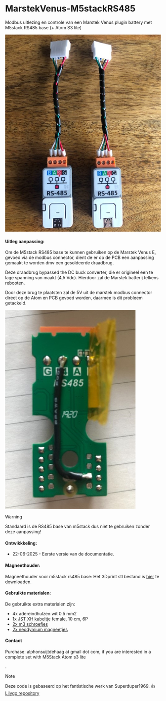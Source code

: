 # MarstekVenus-M5stackRS485
Modbus uitlezing en controle van een Marstek Venus plugin battery met M5stack RS485 base (+ Atom S3 lite)


![image](https://github.com/fonske/MarstekVenus-M5stackRS485/blob/main/photos/m5stack_RS485_base_Atom_S3_lite.jpg)

#### Uitleg aanpassing:
Om de M5stack RS485 base te kunnen gebruiken op de Marstek Venus E, gevoed via de modbus connector, dient de er op de PCB een aanpassing gemaakt te worden dmv een gesoldeerde draadbrug.

Deze draadbrug bypassed the DC buck converter, die er origineel een te lage spanning van maakt (4,5 Vdc). Hierdoor zal de Marstek batterij telkens rebooten.

Door deze brug te plaatsten zal de 5V uit de marstek modbus connector direct op de Atom en PCB gevoed worden, daarmee is dit probleem getackeld.

![image](https://github.com/fonske/MarstekVenus-M5stackRS485/blob/main/photos/modify_pcb_for_5v.jpg)

> [!WARNING]
> Standaard is de RS485 base van m5stack dus niet te gebruiken zonder deze aanpassing!


#### Ontwikkkeling:
* 22-06-2025 - Eerste versie van de documentatie.

#### Magneethouder:
Magneethouder voor m5stack rs485 base:
Het 3Dprint stl bestand is [hier](https://github.com/fonske/MarstekVenus-M5stackRS485/blob/main/3d_print/base_485_magnet_m5_marstek.stl) te downloaden.

#### Gebruikte materialen:
De gebruikte extra materialen zijn:
- 4x adereindhulzen wit 0.5 mm2
- [1x JST XH kabeltje](https://www.aliexpress.com/item/1005005811950799.html)  female, 10 cm, 6P
- [2x m3 schroefjes](https://www.tinytronics.nl/nl/gereedschap-en-montage/installatie-en-montagemateriaal/bouten/bout-m3-5mm-draad-100-stuks)
- [2x neodymium magneetjes](https://www.tinytronics.nl/nl/gereedschap-en-montage/installatie-en-montagemateriaal/magneten/xmp-neodymium-magneet-10x2mm-n35)

#### Contact
Purchase: alphonsuijtdehaag at gmail dot com, if you are interested in a complete set with M5Stack Atom s3 lite

.
> [!NOTE]
> Deze code is gebaseerd op het fantistische werk van Superduper1969. :+1:
> [Lilygo repository](https://github.com/fonske/MarstekVenus-LilygoRS485/tree/main?tab=readme-ov-file)
